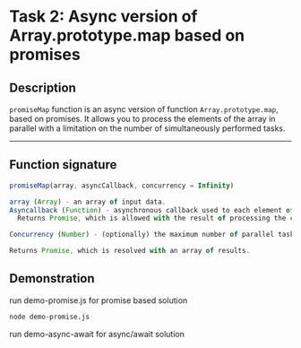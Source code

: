 # Task 2: Async version of Array.prototype.map based on promises

## Description

`promiseMap` function is an async version of function `Array.prototype.map`, based on promises. It allows you to process the elements of the array in parallel with a limitation on the number of simultaneously performed tasks.

---

## Function signature

```javascript
promiseMap(array, asyncCallback, concurrency = Infinity)

array (Array) - an array of input data.
Asyncallback (Function) - asynchronous callback used to each element of the array.
  Returns Promise, which is allowed with the result of processing the current element.

Concurrency (Number) - (optionally) the maximum number of parallel tasks. By default - Infinity.

Returns Promise, which is resolved with an array of results.
```
## Demonstration
run demo-promise.js for promise based solution
```bash
node demo-promise.js
```
run demo-async-await for async/await solution
